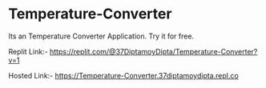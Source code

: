 # Temperature-Converter
Its an Temperature Converter Application. Try it for free.


Replit Link:- https://replit.com/@37DiptamoyDipta/Temperature-Converter?v=1


Hosted Link:- https://Temperature-Converter.37diptamoydipta.repl.co
